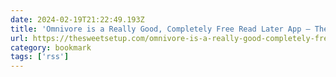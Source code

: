 ```yaml
---
date: 2024-02-19T21:22:49.193Z
title: 'Omnivore is a Really Good, Completely Free Read Later App – The Sweet Setup'
url: https://thesweetsetup.com/omnivore-is-a-really-good-completely-free-read-later-app/
category: bookmark
tags: ['rss']
---
```

